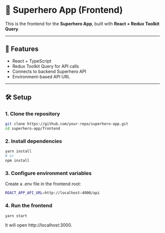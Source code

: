 # 🦸 Superhero App (Frontend)

This is the frontend for the **Superhero App**, built with **React + Redux Toolkit Query**.

---

## 🚀 Features
- React + TypeScript
- Redux Toolkit Query for API calls
- Connects to backend Superhero API
- Environment-based API URL

---

## 🛠️ Setup

### 1. Clone the repository
```bash
git clone https://github.com/your-repo/superhero-app.git
cd superhero-app/frontend
```

### 2. Install dependencies
```bash
yarn install
# or
npm install
```

### 3. Configure environment variables
Create a .env file in the frontend root:
```bash
REACT_APP_API_URL=http://localhost:4000/api
```

### 4. Run the frontend
```bash
yarn start
```

It will open http://localhost:3000.
